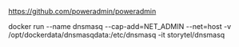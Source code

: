 https://github.com/poweradmin/poweradmin


 docker run --name dnsmasq --cap-add=NET_ADMIN --net=host -v /opt/dockerdata/dnsmasqdata:/etc/dnsmasq  -it storytel/dnsmasq
